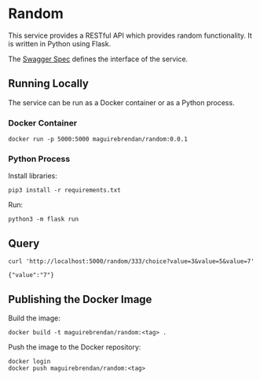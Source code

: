 # Random
This service provides a RESTful API which provides random functionality. It is written in Python using Flask.

The [Swagger Spec](static/swagger.yaml) defines the interface of the service.

## Running Locally
The service can be run as a Docker container or as a Python process.

### Docker Container
```
docker run -p 5000:5000 maguirebrendan/random:0.0.1
```

### Python Process
Install libraries:
```
pip3 install -r requirements.txt
```

Run:
```
python3 -m flask run
```

## Query
```
curl 'http://localhost:5000/random/333/choice?value=3&value=5&value=7'

{"value":"7"}
```

## Publishing the Docker Image
Build the image:
```
docker build -t maguirebrendan/random:<tag> .
```

Push the image to the Docker repository:
```
docker login
docker push maguirebrendan/random:<tag>
```
